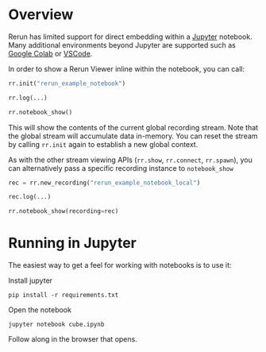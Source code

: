 # Overview

Rerun has limited support for direct embedding within a [Jupyter](https://jupyter.org/) notebook.
Many additional environments beyond Jupyter are supported such as [Google Colab](https://colab.research.google.com/)
or [VSCode](https://code.visualstudio.com/blogs/2021/08/05/notebooks).

In order to show a Rerun Viewer inline within the notebook, you can call:

```python
rr.init("rerun_example_notebook")

rr.log(...)

rr.notebook_show()
```

This will show the contents of the current global recording stream. Note that the global stream will accumulate
data in-memory. You can reset the stream by calling `rr.init` again to establish a new global context.

As with the other stream viewing APIs (`rr.show`, `rr.connect`, `rr.spawn`), you can alternatively pass
a specific recording instance to `notebook_show`

```python
rec = rr.new_recording("rerun_example_notebook_local")

rec.log(...)

rr.notebook_show(recording=rec)
```

# Running in Jupyter

The easiest way to get a feel for working with notebooks is to use it:

Install jupyter

```
pip install -r requirements.txt
```

Open the notebook

```
jupyter notebook cube.ipynb
```

Follow along in the browser that opens.
